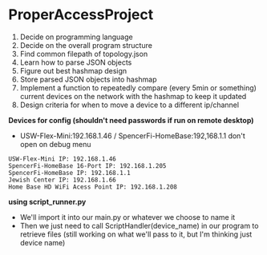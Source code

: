 # ProperAccessProject
1. Decide on programming language
2. Decide on the overall program structure
3. Find common filepath of topology.json
4. Learn how to parse JSON objects
5. Figure out best hashmap design
6. Store parsed JSON objects into hashmap
7. Implement a function to repeatedly compare (every 5min or something) current devices on the network with the hashmap to keep it updated
8. Design criteria for when to move a device to a different ip/channel


**Devices for config (shouldn't need passwords if run on remote desktop)** 
- USW-Flex-Mini:192.168.1.46 / SpencerFi-HomeBase:192,168.1.1 don't open on debug menu
```
USW-Flex-Mini IP: 192.168.1.46
SpencerFi-HomeBase 16-Port IP: 192.168.1.205 
SpencerFi-HomeBase IP: 192.168.1.1
Jewish Center IP: 192.168.1.66
Home Base HD WiFi Acess Point IP: 192.168.1.208
```

**using script_runner.py**
- We'll import it into our main.py or whatever we choose to name it
- Then we just need to call ScriptHandler(device_name) in our program to retrieve files (still working on what we'll pass to it, but I'm thinking just device name)
